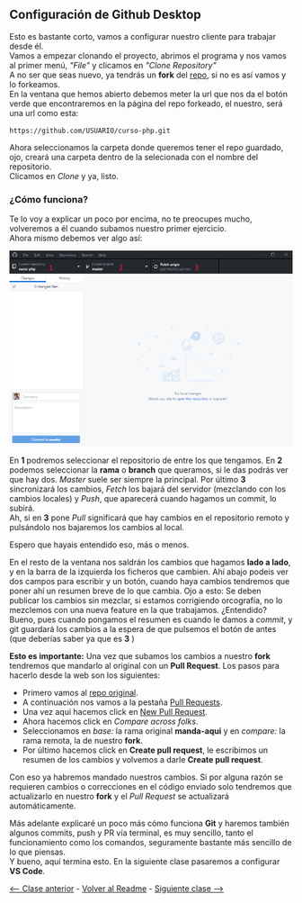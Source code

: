 ## Configuración de Github Desktop

Esto es bastante corto, vamos a configurar nuestro cliente para trabajar desde él.  
Vamos a empezar clonando el proyecto, abrimos el programa y nos vamos al primer menú, *"File"* y clicamos en *"Clone Repository"*  
A no ser que seas nuevo, ya tendrás un **fork** del [repo](https://github.com/EduFdezSoy/curso-php), si no es así vamos y lo forkeamos.  
En la ventana que hemos abierto debemos meter la url que nos da el botón verde que encontraremos en la página del repo forkeado, el nuestro, será una url como esta:

```
https://github.com/USUARIO/curso-php.git
```

Ahora seleccionamos la carpeta donde queremos tener el repo guardado, ojo, creará una carpeta dentro de la selecionada con el nombre del repositorio.  
Clicamos en *Clone* y ya, listo.  

### ¿Cómo funciona?
Te lo voy a explicar un poco por encima, no te preocupes mucho, volveremos a él cuando subamos nuestro primer ejercicio.  
Ahora mismo debemos ver algo así:  

![Github Desktop Image](https://raw.githubusercontent.com/EduFdezSoy/curso-php/master/imagenes/github-desktop.png)  

En **1** podremos seleccionar el repositorio de entre los que tengamos. En **2** podemos seleccionar la **rama** o **branch** que queramos, si le das podrás ver que hay dos. *Master* suele ser siempre la principal. Por último **3** sincronizará los cambios, *Fetch* los bajará del servidor (mezclando con los cambios locales) y *Push*, que aparecerá cuando hagamos un commit, lo subirá.  
Ah, si en **3** pone *Pull* significará que hay cambios en el repositorio remoto y pulsándolo nos bajaremos los cambios al local.  

Espero que hayais entendido eso, más o menos.  

En el resto de la ventana nos saldrán los cambios que hagamos **lado a lado**, y en la barra de la izquierda los ficheros que cambien. Ahí abajo podeis ver dos campos para escribir y un botón, cuando haya cambios tendremos que poner ahí un resumen breve de lo que cambia. Ojo a esto: Se deben publicar los cambios sin mezclar, si estamos corrigiendo orcografía, no lo mezclemos con una nueva feature en la que trabajamos. ¿Entendido?  
Bueno, pues cuando pongamos el resumen es cuando le damos a *commit*, y git guardará los cambios a la espera de que pulsemos el botón de antes (que deberías saber ya que es **3** )  

**Esto es importante:** Una vez que subamos los cambios a nuestro **fork** tendremos que mandarlo al original con un **Pull Request**. Los pasos para hacerlo desde la web son los siguientes:
* Primero vamos al [repo original](https://github.com/EduFdezSoy/curso-php).
* A continuación nos vamos a la pestaña [Pull Requests](https://github.com/EduFdezSoy/curso-php/pulls).
* Una vez aqui hacemos click en [New Pull Request](https://github.com/EduFdezSoy/curso-php/compare).
* Ahora hacemos click en *Compare across folks*.
* Seleccionamos en *base:* la rama original **manda-aqui** y en *compare:* la rama remota, la de nuestro **fork**.
* Por último hacemos click en **Create pull request**, le escribimos un resumen de los cambios y volvemos a darle  **Create pull request**.  

Con eso ya habremos mandado nuestros cambios. Si por alguna razón se requieren cambios o correcciones en el código enviado solo tendremos que actualizarlo en nuestro **fork** y el *Pull Request* se actualizará automáticamente.  

Más adelante explicaré un poco más cómo funciona **Git** y haremos también algunos commits, push y PR vía terminal, es muy sencillo, tanto el funcionamiento como los comandos, seguramente bastante más sencillo de lo que piensas.  
Y bueno, aquí termina esto. En la siguiente clase pasaremos a configurar **VS Code**.  

[<-- Clase anterior](https://github.com/EduFdezSoy/curso-php/blob/master/instalacion-ide.md#instalaci%C3%B3n-de-ide--git) - [Volver al Readme](https://github.com/EduFdezSoy/curso-php/blob/master/README.md#curso-php) - [Siguiente clase -->](https://github.com/EduFdezSoy/curso-php/blob/master/configuracion-ide.md#configuraci%C3%B3n-de-visual-studio-code)  
